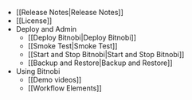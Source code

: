 * [[Release Notes|Release Notes]]
* [[License]]
* Deploy and Admin
  * [[Deploy Bitnobi|Deploy Bitnobi]]
  * [[Smoke Test|Smoke Test]]
  * [[Start and Stop Bitnobi|Start and Stop Bitnobi]]
  * [[Backup and Restore|Backup and Restore]]
* Using Bitnobi
  * [[Demo videos]]
  * [[Workflow Elements]]
